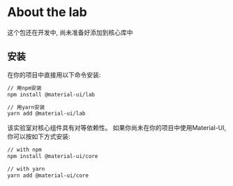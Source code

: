 # About the lab

<p class="description">这个包还在开发中, 尚未准备好添加到核心库中</p>

## 安装

在你的项目中直接用以下命令安装:

```sh
// 用npm安装
npm install @material-ui/lab

// 用yarn安装
yarn add @material-ui/lab
```

该实验室对核心组件具有对等依赖性。 如果你尚未在你的项目中使用Material-UI, 你可以按如下方式安装:

```sh
// with npm
npm install @material-ui/core

// with yarn
yarn add @material-ui/core
```